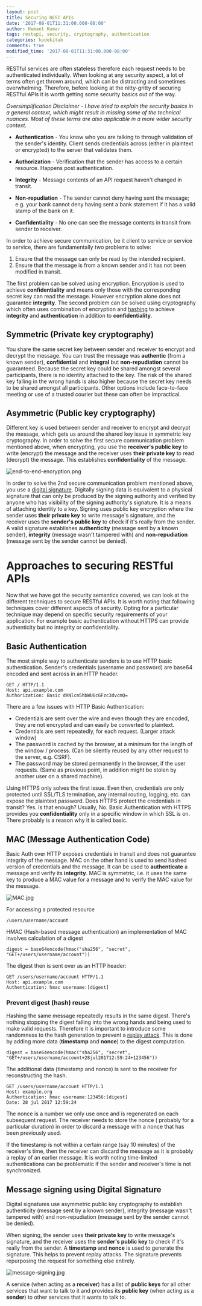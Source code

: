 ```yaml
---
layout: post
title: Securing REST APIs
date: '2017-08-01T11:31:00.000-08:00'
author: Hemant Kumar
tags: restapi, security, cryptography, authentication
categories: kodekitab
comments: true
modified_time: '2017-08-01T11:31:00.000-08:00'
---
```


RESTful services are often stateless therefore each request needs to be authenticated individually. When looking at any security aspect, a lot of terms often get thrown around, which can be distracting and sometimes overwhelming. Therefore, before looking at the nitty-gritty of securing RESTful APIs it is worth getting some security basics out of the way.

*Oversimplification Disclaimer - I have tried to explain the security basics in a general context, which might result in missing some of the technical nuances. Most of these terms are also applicable in a more wider security context.*

* **Authentication** - You know who you are talking to through validation of the sender's identity. Client sends credentials across (either in plaintext or encrypted) to the server that validates them.

* **Authorization** - Verification that the sender has access to a certain resource. Happens post authentication.

* **Integrity** - Message contents of an API request haven't changed in transit.

* **Non-repudiation** - The sender cannot deny having sent the message; e.g. your bank cannot deny having sent a bank statement if it has a valid stamp of the bank on it.

* **Confidentiality** - No one can see the message contents in transit from sender to receiver.

In order to achieve secure communication, be it client to service or service to service, there are fundamentally two problems to solve:

1. Ensure that the message can only be read by the intended recipient.
2. Ensure that the message is from a known sender and it has not been modified in transit.

The first problem can be solved using encryption. Encryption is used to achieve **confidentiality** and  means only those with the corresponding secret key can read the message. However encryption alone does not guarantee **integrity**. The second problem can be solved using cryptography which often uses combination of encryption and [hashing](https://en.wikipedia.org/wiki/Cryptographic_hash_function) to achieve **integrity** and **authentication** in addition to **confidentiality**.

## Symmetric (Private key cryptography)
You share the same secret key between sender and receiver to encrypt and decrypt the message. You can trust the message was **authentic** (from a known sender), **confidential** and **integral** but **non-repudiation** cannot be guaranteed. Because the secret key could be shared amongst several participants, there is no identity attached to the key. The risk of the shared key falling in the wrong hands is also higher because the secret key needs to be shared amongst all participants. Other options include face-to-face meeting or use of a trusted courier but these can often be impractical.

## Asymmetric (Public key cryptography)
Different key is used between sender and receiver to encrypt and decrypt the message, which gets us around the shared key issue in symmetric key cryptography. In order to solve the first secure communication problem mentioned above, when encrypting, you use the **receiver's public key** to write (encrypt) the message and the receiver uses **their private key** to read (decrypt) the message. This establishes **confidentiality** of the message.

![end-to-end-encryption.png](../assets/end-to-end-encryption.png "End to End Encryption")

In order to solve the 2nd secure communication problem mentioned above, you use a [digital signature](https://en.wikipedia.org/wiki/Digital_signature). Digitally signing data is equivalent to a physical signature that can only be produced by the signing authority and verified by anyone who has visibility of the signing authority's signature. It is a means of attaching identity to a key. Signing uses public key encryption where the sender uses **their private key** to write message's signature, and the receiver uses the **sender's public key** to check if it's really from the sender. A valid signature establishes **authenticity** (message sent by a known sender), **integrity** (message wasn't tampered with) and **non-repudiation** (message sent by the sender cannot be denied).


# Approaches to securing RESTful APIs
Now that we have got the security semantics covered, we can look at the different techniques to secure RESTful APIs. It is worth noting that following techniques cover different aspects of security. Opting for a particular technique may depend on specific security requirements of your application. For example basic authentication without HTTPS can provide authenticity but no integrity or confidentiality.

## Basic Authentication
The most simple way to authenticate senders is to use HTTP basic authentication. Sender's credentials (username and password) are base64 encoded and sent across in an HTTP header.

```
GET / HTTP/1.1
Host: api.example.com
Authorization: Basic dXNlcm5hbWU6cGFzc3dvcmQ=
```

There are a few issues with HTTP Basic Authentication:

* Credentials are sent over the wire and even though they are encoded, they are not encrypted and can easily be converted to plaintext.
* Credentials are sent repeatedly, for each request. (Larger attack window)
* The password is cached by the browser, at a minimum for the length of the window / process. (Can be silently reused by any other request to the server, e.g. CSRF).
* The password may be stored permanently in the browser, if the user requests. (Same as previous point, in addition might be stolen by another user on a shared machine).

Using HTTPS only solves the first issue. Even then, credentials are only protected until SSL/TLS termination, any internal routing, logging, etc. can expose the plaintext password. Does HTTPS protect the credentials in transit? Yes. Is that enough? Usually, No. Basic Authentication with HTTPS provides you **confidentiality** only in a specific window in which SSL is on. There probably is a reason why it is called basic.

## MAC (Message  Authentication Code)
Basic Auth over HTTP exposes credentials in transit and does not guarantee integrity of the message. MAC on the other hand is used to send hashed version of credentials and the message. It can be used to **authenticate** a message and verify its **integrity**. MAC is symmetric, i.e. it uses the same key to produce a MAC value for a message and to verify the MAC value for the message.

![MAC.jpg](../assets/MAC.jpg "MAC")

For accessing a protected resource

```
/users/username/account
```

HMAC (Hash-based message authentication) an implementation of MAC involves calculation of a digest

```
digest = base64encode(hmac("sha256", "secret", "GET+/users/username/account"))
```

The digest then is sent over as an HTTP header:

```
GET /users/username/account HTTP/1.1
Host: api.example.com
Authentication: hmac username:[digest]
```

### Prevent digest (hash) reuse

Hashing the same message repeatedly results in the same digest. There's nothing stopping the digest falling into the wrong hands and being used to make valid requests. Therefore it is important to introduce some randomness to the hash generation to prevent a [replay attack](https://en.wikipedia.org/wiki/Replay_attack). This is done by adding more data (**timestamp** and **nonce**) to the digest computation.

```
digest = base64encode(hmac("sha256", "secret", "GET+/users/username/account+28jul201712:59:24+123456"))
```
The additional data (timestamp and nonce) is sent to the receiver for reconstructing the hash.

```
GET /users/username/account HTTP/1.1
Host: example.org
Authentication: hmac username:123456:[digest]
Date: 28 jul 2017 12:59:24
```
The nonce is a number we only use once and is regenerated on each subsequent request. The receiver needs to store the nonce ( probably for a particular duration) in order to discard a message with a nonce that has been previously used.

If the timestamp is not within a certain range (say 10 minutes) of the receiver's time, then the receiver can discard the message as it is probably a replay of an earlier message. It is worth noting time-limited authentications can be problematic if the sender and receiver's time is not synchronized.


## Message signing using Digital Signature
Digital signatures use asymmetric public key cryptography to
establish authenticity (message sent by a known sender), integrity (message wasn't tampered with) and non-repudiation (message sent by the sender cannot be denied).

When signing, the sender uses **their private key** to write message's signature, and the receiver uses the **sender's public key** to check if it's really from the sender. A **timestamp** and **nonce** is used to generate the signature. This helps to prevent replay attacks. The signature  prevents repurposing the request for something else entirely.

![message-signing.jpg](../assets/message-signing.jpg "Message Signing|Verification")

A service (when acting as a **receiver**) has a list of **public keys** for all other services that want to talk to it and provides its **public key** (when acting as a **sender**) to other services that it wants to talk to.
